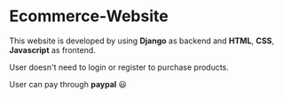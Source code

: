 # Ecommerce-Website
This website is developed by using **Django** as backend and **HTML**, **CSS**, **Javascript** as frontend.

User doesn't need to login or register to purchase products.

User can pay through **paypal** :smiley: 


